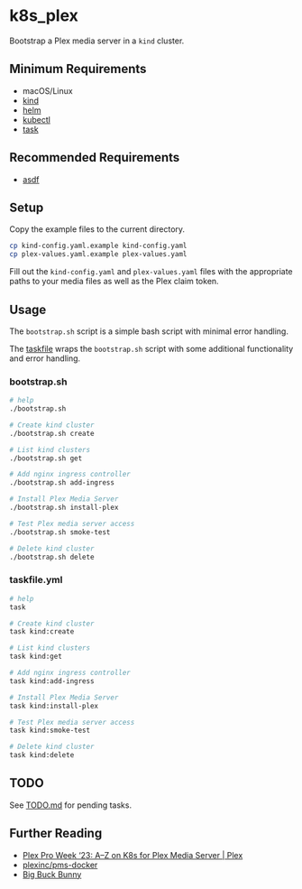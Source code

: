 # k8s_plex

Bootstrap a Plex media server in a `kind` cluster.

## Minimum Requirements

* macOS/Linux
* [kind](https://kind.sigs.k8s.io/)
* [helm](https://helm.sh/)
* [kubectl](https://kubernetes.io/docs/tasks/tools/)
* [task](https://taskfile.dev/)

## Recommended Requirements

* [asdf](https://asdf-vm.com/)

## Setup

Copy the example files to the current directory.

```bash
cp kind-config.yaml.example kind-config.yaml
cp plex-values.yaml.example plex-values.yaml
```

Fill out the `kind-config.yaml` and `plex-values.yaml` files with the appropriate paths to your media files as well as the Plex claim token.

## Usage

The `bootstrap.sh` script is a simple bash script with minimal error handling.

The [taskfile](taskfiles/kind.yml) wraps the `bootstrap.sh` script with some additional functionality and error handling.

### bootstrap.sh

```bash
# help
./bootstrap.sh

# Create kind cluster
./bootstrap.sh create

# List kind clusters
./bootstrap.sh get

# Add nginx ingress controller
./bootstrap.sh add-ingress

# Install Plex Media Server
./bootstrap.sh install-plex

# Test Plex media server access
./bootstrap.sh smoke-test

# Delete kind cluster
./bootstrap.sh delete
```

### taskfile.yml

```bash
# help
task

# Create kind cluster
task kind:create

# List kind clusters
task kind:get

# Add nginx ingress controller
task kind:add-ingress

# Install Plex Media Server
task kind:install-plex

# Test Plex media server access
task kind:smoke-test

# Delete kind cluster
task kind:delete
```

## TODO

See [TODO.md](TODO.md) for pending tasks.

## Further Reading

* [Plex Pro Week ‘23: A–Z on K8s for Plex Media Server | Plex](https://www.plex.tv/blog/plex-pro-week-23-a-z-on-k8s-for-plex-media-server/)
* [plexinc/pms-docker](https://github.com/plexinc/pms-docker/tree/master/charts/plex-media-server)
* [Big Buck Bunny](https://peach.blender.org/download/)
